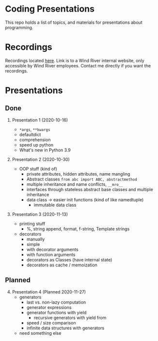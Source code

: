 # Coding Presentations

This repo holds a list of topics, and materials for presentations about programming.

# Recordings

Recordings located [here](https://windriversystems.sharepoint.com/sites/Vx/Sites/ALA/Shared%20Documents/Forms/AllItems.aspx?csf=1&web=1&e=jVfSKj&cid=20b72d66%2D44c3%2D44c1%2Dbfbc%2D93261c6373f6&RootFolder=%2Fsites%2FVx%2FSites%2FALA%2FShared%20Documents%2FTrainings&FolderCTID=0x012000B7A7D7C6D54B3F46AB498B39F6B69DC6). Link is to a Wind River internal website, only accessible by Wind River employees. Contact me directly if you want the recordings.

# Presentations

## Done

1. Presentation 1 (2020-10-16)
	* `*args`, `**kwargs`
	* defaultdict
	* comprehension
	* speed up python
	* What's new in Python 3.9

2. Presentation 2 (2020-10-30)
	* OOP stuff (kind of)
		* private attributes, hidden attributes, name mangling
		* Abstract classes `from abc import ABC, abstractmethod`
		* multiple inheritance and name conflicts, `__mro__`
		* interfaces through stateless abstract base classes and multiple inheritance
		* data class -> easier init functions (kind of like namedtuple)
			* immutable data class

3. Presentation 3 (2020-11-13)
	* printing stuff
		* %, string append, format, f-string, Template strings
	* decorators
		* manually
		* simple
		* with decorator arguments
		* with function arguments
		* decorators as Classes (have internal state)
		* decorators as cache / memoization

## Planned

4. Presentation 4 (Planned 2020-11-27)
	* generators
		* last vs. non-lazy computation
		* generator expressions
		* generator functions with yield
			* recursive generators with yield from
		* speed / size comparison
		* infinite data structures with generators
	* need something else
